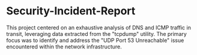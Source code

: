 # Security-Incident-Report
This project centered on an exhaustive analysis of DNS and ICMP traffic in transit, leveraging data extracted from the "tcpdump" utility. The primary focus was to identify and address the "UDP Port 53 Unreachable" issue encountered within the network infrastructure.
